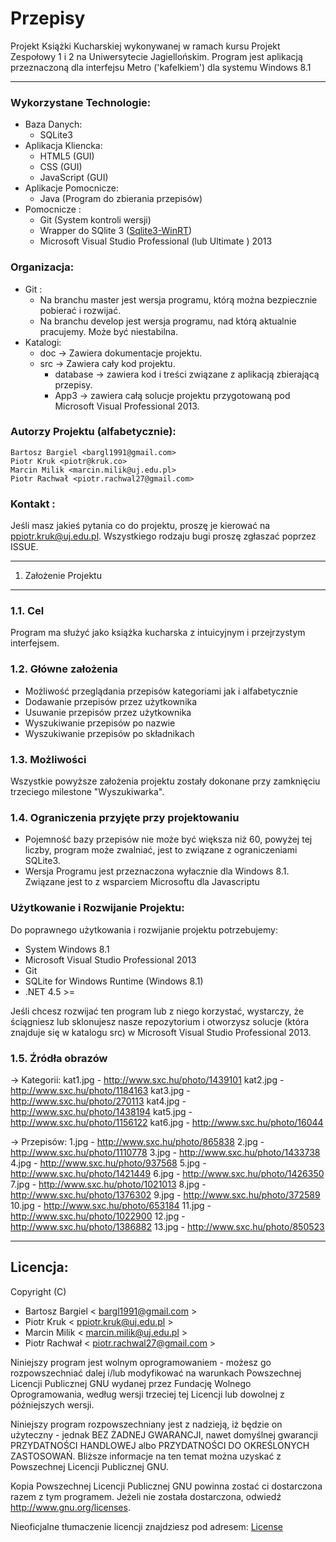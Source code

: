  Przepisy 
==============

Projekt Książki Kucharskiej wykonywanej w ramach kursu Projekt Zespołowy 1 i 2 na Uniwersytecie Jagiellońskim. Program jest aplikacją przeznaczoną dla interfejsu Metro ('kafelkiem') dla systemu Windows 8.1

-------------------------------

### Wykorzystane Technologie: ###

* Baza Danych:
	* SQLite3
* Aplikacja Kliencka:
	* HTML5 (GUI)
	* CSS (GUI)
	* JavaScript (GUI)
* Aplikacje Pomocnicze:
	* Java (Program do zbierania przepisów)
* Pomocnicze : 
	* Git (System kontroli wersji)
	* Wrapper do SQlite 3 ([Sqlite3-WinRT](https://github.com/doo/SQLite3-WinRT "Sqlite3-WinRT"))
	* Microsoft Visual Studio Professional (lub Ultimate ) 2013
	
### Organizacja: 

* Git :
	* Na branchu master jest wersja programu, którą można bezpiecznie pobierać i rozwijać.
	* Na branchu develop jest wersja programu, nad którą aktualnie pracujemy. Może być niestabilna.
* Katalogi:
	* doc -> Zawiera dokumentacje projektu.
	* src -> Zawiera cały kod projektu.
		*  database -> zawiera kod i treści związane z aplikacją zbierającą przepisy.
		*  App3 -> zawiera całą solucje projektu przygotowaną pod Microsoft Visual Professional 2013.
	
### Autorzy Projektu (alfabetycznie):
	Bartosz Bargiel <bargl1991@gmail.com>
	Piotr Kruk <piotr@kruk.co>
	Marcin Milik <marcin.milik@uj.edu.pl>
	Piotr Rachwał <piotr.rachwal27@gmail.com>

### Kontakt : 
Jeśli masz jakieś pytania co do projektu, proszę je kierować na <ppiotr.kruk@uj.edu.pl>.
Wszystkiego rodzaju bugi proszę zgłaszać poprzez ISSUE.

---


1. Założenie Projektu
-----------------------

### 1.1. Cel

Program ma służyć jako książka kucharska z intuicyjnym i przejrzystym interfejsem.

### 1.2. Główne założenia 

* Możliwość przeglądania przepisów kategoriami jak i alfabetycznie
* Dodawanie przepisów przez użytkownika
* Usuwanie przepisów przez użytkownika
* Wyszukiwanie przepisów po nazwie
* Wyszukiwanie przepisów po składnikach

### 1.3. Możliwości

Wszystkie powyższe założenia projektu zostały dokonane przy zamknięciu trzeciego milestone "Wyszukiwarka".

### 1.4. Ograniczenia przyjęte przy projektowaniu

* Pojemność bazy przepisów nie może być większa niż 60, powyżej tej liczby, program może zwalniać, jest to związane z ograniczeniami SQLite3.
* Wersja Programu jest przeznaczona wyłacznie dla Windows 8.1. Związane jest to z wsparciem Microsoftu dla Javascriptu

### Użytkowanie i Rozwijanie Projektu:

Do poprawnego użytkowania i rozwijanie projektu potrzebujemy: 

* System Windows 8.1
* Microsoft Visual Studio Professional 2013
* Git
* SQLite for Windows Runtime (Windows 8.1)
* .NET 4.5 >=

Jeśli chcesz rozwijać ten program lub z niego korzystać, wystarczy, że ściągniesz lub sklonujesz nasze repozytorium 
i otworzysz solucje (która znajduje się w katalogu src) w Microsoft Visual Studio Professional 2013.

### 1.5. Źródła obrazów 

-> Kategorii:
kat1.jpg - http://www.sxc.hu/photo/1439101
kat2.jpg - http://www.sxc.hu/photo/1184163
kat3.jpg - http://www.sxc.hu/photo/270113
kat4.jpg - http://www.sxc.hu/photo/1438194
kat5.jpg - http://www.sxc.hu/photo/1156122
kat6.jpg - http://www.sxc.hu/photo/16044

-> Przepisów:
1.jpg - http://www.sxc.hu/photo/865838
2.jpg - http://www.sxc.hu/photo/1110778
3.jpg - http://www.sxc.hu/photo/1433738
4.jpg - http://www.sxc.hu/photo/937568
5.jpg - http://www.sxc.hu/photo/1421449
6.jpg - http://www.sxc.hu/photo/1426350
7.jpg - http://www.sxc.hu/photo/1021013
8.jpg - http://www.sxc.hu/photo/1376302
9.jpg - http://www.sxc.hu/photo/372589
10.jpg - http://www.sxc.hu/photo/653184
11.jpg - http://www.sxc.hu/photo/1022900
12.jpg - http://www.sxc.hu/photo/1386882
13.jpg - http://www.sxc.hu/photo/850523


-------------------------------------------------

## Licencja: 


Copyright (C)

* 	Bartosz Bargiel < <bargl1991@gmail.com> >
*	Piotr Kruk < <ppiotr.kruk@uj.edu.pl> >
*	Marcin Milik < <marcin.milik@uj.edu.pl> >
*	Piotr Rachwał < <piotr.rachwal27@gmail.com>	>

Niniejszy program jest wolnym oprogramowaniem - możesz go rozpowszechniać dalej
i/lub modyfikować na warunkach Powszechnej Licencji Publicznej GNU wydanej przez
Fundację Wolnego Oprogramowania, według wersji trzeciej tej Licencji lub dowolnej
z późniejszych wersji.

Niniejszy program rozpowszechniany jest z nadzieją, iż będzie on użyteczny - jednak
BEZ ŻADNEJ GWARANCJI, nawet domyślnej gwarancji PRZYDATNOŚCI HANDLOWEJ
albo PRZYDATNOŚCI DO OKREŚLONYCH ZASTOSOWAŃ. Bliższe informacje na ten temat
można uzyskać z Powszechnej Licencji Publicznej GNU.

Kopia Powszechnej Licencji Publicznej GNU powinna zostać ci dostarczona razem
z tym programem. Jeżeli nie została dostarczona, odwiedź http://www.gnu.org/licenses.

Nieoficjalne tłumaczenie licencji znajdziesz pod adresem: [License](http://itlaw.computerworld.pl/index.php/gpl-3/)

